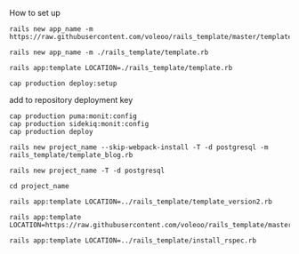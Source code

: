 How to set up

```
rails new app_name -m https://raw.githubusercontent.com/voleoo/rails_template/master/template.rb
```
```
rails new app_name -m ./rails_template/template.rb
```
```
rails app:template LOCATION=./rails_template/template.rb
```
```
cap production deploy:setup
```
add to repository deployment key
```
cap production puma:monit:config
cap production sidekiq:monit:config
cap production deploy
```



```
rails new project_name --skip-webpack-install -T -d postgresql -m rails_template/template_blog.rb
```
```
rails new project_name -T -d postgresql
```
```
cd project_name
```
```
rails app:template LOCATION=../rails_template/template_version2.rb
```
```
rails app:template LOCATION=https://raw.githubusercontent.com/voleoo/rails_template/master/install_database.rb
```

```
rails app:template LOCATION=../rails_template/install_rspec.rb
```
